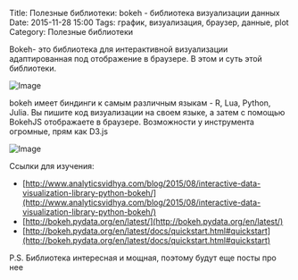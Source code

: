 Title: Полезные библиотеки: bokeh - библиотека визуализации данных
Date: 2015-11-28 15:00
Tags: график, визуализация, браузер, данные, plot
Category: Полезные библиотеки

Bokeh- это библиотека для интерактивной визуализации адаптированная под отображение в браузере. В этом и суть этой библиотеки.

![Image](https://i1.wp.com/www.analyticsvidhya.com/wp-content/uploads/2015/08/Bokeh_Intro.png?resize=398%2C339)

bokeh имеет биндинги к самым различным языкам - R, Lua, Python, Julia.
Вы пишите код визуализации на своем языке, а затем с помощью BokehJS отображаете в браузере. Возможности у инструмента огромные, прям как D3.js

![Image](https://i2.wp.com/www.analyticsvidhya.com/wp-content/uploads/2015/08/Bokeh_Introduction.png?resize=704%2C304)

Ссылки для изучения: 

- [http://www.analyticsvidhya.com/blog/2015/08/interactive-data-visualization-library-python-bokeh/](http://www.analyticsvidhya.com/blog/2015/08/interactive-data-visualization-library-python-bokeh/)
- [http://bokeh.pydata.org/en/latest/](http://bokeh.pydata.org/en/latest/)
- [http://bokeh.pydata.org/en/latest/docs/quickstart.html#quickstart](http://bokeh.pydata.org/en/latest/docs/quickstart.html#quickstart)

P.S. Библиотека интересная и мощная, поэтому будут еще посты про нее
